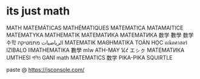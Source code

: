 # its just math
MATH MATEMÁTICAS MATHÉMATIQUES MATEMATICA MATAMAITICE MATEMATYKA MATHEMATIK МАТЕМАТИКА МАТЕМАТИКА 数学 數學 数学 수학 الرياضيات מתמטיקה MATEMATIK ΜΑΘΗΜΑΤΙΚΑ TOÁN HỌC คณิตศาสตร์ IZIBALO IIMATHEMATIKA 數學 mIw ATH-MAY 𐑕𐑖𐑒 エㇱㇰ МАТЕМАТИКА UMTHESI গণিত GANI math MATEMATICS 数学 PIKA-PIKA SQUIRTLE

paste @ https://jsconsole.com/
